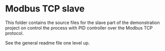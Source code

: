﻿Modbus TCP slave 
=================
 
This folder contains the source files for the slave part of the demonstration
project on control the process with PID controller over the Modbus TCP protocol.

See the general readme file one level up.  